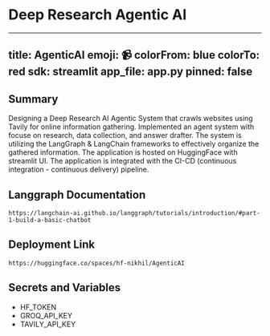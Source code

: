 
# Deep Research Agentic AI 

---
title: AgenticAI
emoji: 📹
colorFrom: blue
colorTo: red
sdk: streamlit
app_file: app.py
pinned: false
---
## Summary
Designing a Deep Research AI Agentic System that crawls websites using Tavily for online information gathering. Implemented an agent system with focuse on research, data collection, and answer drafter. The system is utilizing the LangGraph & LangChain frameworks to effectively organize the gathered information. The application is hosted on HuggingFace with streamlit UI. The application is integrated with the CI-CD (continuous integration - continuous delivery) pipeline.

## Langgraph Documentation
```
https://langchain-ai.github.io/langgraph/tutorials/introduction/#part-1-build-a-basic-chatbot
```

## Deployment Link
```
https://huggingface.co/spaces/hf-nikhil/AgenticAI
```

## Secrets and Variables
- HF_TOKEN
- GROQ_API_KEY
- TAVILY_API_KEY
